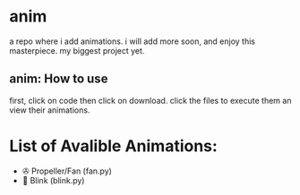# anim
a repo where i add animations. i will add more soon, and enjoy this masterpiece. my biggest project yet.
## anim: How to use
first, click on code then click on download. click the files to execute them an view their animations.
# List of Avalible Animations:
- ✇ Propeller/Fan (fan.py)
- 🙂 Blink (blink.py)
